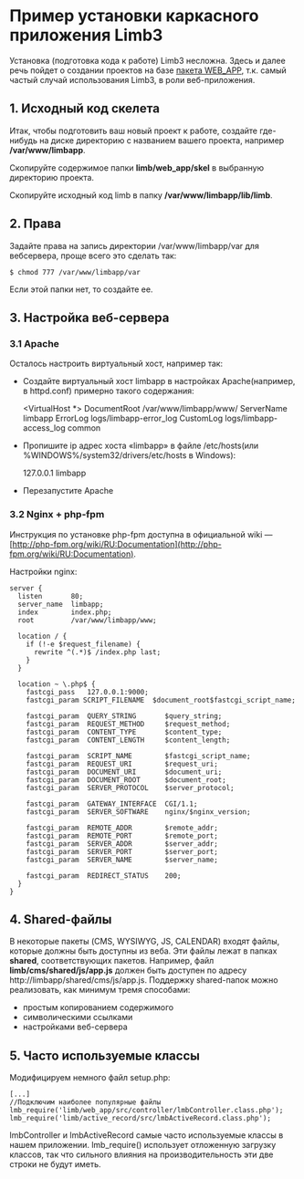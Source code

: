 # Пример установки каркасного приложения Limb3
Установка (подготовка кода к работе) Limb3 несложна. Здесь и далее речь пойдет о создании проектов на базе [пакета WEB_APP](../web_app.md), т.к. самый частый случай использования Limb3, в роли веб-приложения.

## 1. Исходный код скелета
Итак, чтобы подготовить ваш новый проект к работе, создайте где-нибудь на диске директорию с названием вашего проекта, например **/var/www/limbapp**.

Скопируйте содержимое папки **limb/web_app/skel** в выбранную директорию проекта.

Скопируйте исходный код limb в папку **/var/www/limbapp/lib/limb**.

## 2. Права
Задайте права на запись директории /var/www/limbapp/var для вебсервера, проще всего это сделать так:

    $ chmod 777 /var/www/limbapp/var

Если этой папки нет, то создайте ее.

## 3. Настройка веб-сервера
### 3.1 Apache
Осталось настроить виртуальный хост, например так:

* Создайте виртуальный хост limbapp в настройках Apache(например, в httpd.conf) примерно такого содержания:

    <VirtualHost *>
      DocumentRoot /var/www/limbapp/www/
      ServerName limbapp
      ErrorLog logs/limbapp-error_log
      CustomLog logs/limbapp-access_log common
    </VirtualHost>
    
* Пропишите ip адрес хоста «limbapp» в файле /etc/hosts(или %WINDOWS%/system32/drivers/etc/hosts в Windows):

    127.0.0.1  limbapp

* Перезапустите Apache

### 3.2 Nginx + php-fpm
Инструкция по установке php-fpm доступна в официальной wiki — [http://php-fpm.org/wiki/RU:Documentation](http://php-fpm.org/wiki/RU:Documentation).

Настройки nginx:

    server {
      listen       80;
      server_name  limbapp;
      index        index.php;
      root         /var/www/limbapp/www;
  
      location / {
        if (!-e $request_filename) {
          rewrite ^(.*)$ /index.php last;
        }
      }

      location ~ \.php$ {
        fastcgi_pass   127.0.0.1:9000;
        fastcgi_param SCRIPT_FILENAME  $document_root$fastcgi_script_name;

        fastcgi_param  QUERY_STRING       $query_string;
        fastcgi_param  REQUEST_METHOD     $request_method;
        fastcgi_param  CONTENT_TYPE       $content_type;
        fastcgi_param  CONTENT_LENGTH     $content_length;

        fastcgi_param  SCRIPT_NAME        $fastcgi_script_name;
        fastcgi_param  REQUEST_URI        $request_uri;
        fastcgi_param  DOCUMENT_URI       $document_uri;
        fastcgi_param  DOCUMENT_ROOT      $document_root;
        fastcgi_param  SERVER_PROTOCOL    $server_protocol;

        fastcgi_param  GATEWAY_INTERFACE  CGI/1.1;
        fastcgi_param  SERVER_SOFTWARE    nginx/$nginx_version;

        fastcgi_param  REMOTE_ADDR        $remote_addr;
        fastcgi_param  REMOTE_PORT        $remote_port;
        fastcgi_param  SERVER_ADDR        $server_addr;
        fastcgi_param  SERVER_PORT        $server_port;
        fastcgi_param  SERVER_NAME        $server_name;

        fastcgi_param  REDIRECT_STATUS    200;
      }
    }

## 4. Shared-файлы
В некоторые пакеты (CMS, WYSIWYG, JS, CALENDAR) входят файлы, которые должны быть доступны из веба. Эти файлы лежат в папках **shared**, соответствующих пакетов. Например, файл **limb/cms/shared/js/app.js** должен быть доступен по адресу http://limbapp/shared/cms/js/app.js. Поддержку shared-папок можно реализовать, как минимум тремя способами:

* простым копированием содержимого
* символическими ссылками
* настройками веб-сервера

## 5. Часто используемые классы
Модифицируем немного файл setup.php:

    [...]
    //Подключим наиболее популярные файлы
    lmb_require('limb/web_app/src/controller/lmbController.class.php');
    lmb_require('limb/active_record/src/lmbActiveRecord.class.php');

lmbController и lmbActiveRecord самые часто используемые классы в нашем приложении. lmb_require() использует отложенную загрузку классов, так что сильного влияния на производительность эти две строки не будут иметь.
